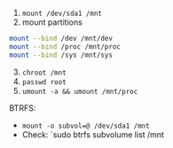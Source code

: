 1. `mount /dev/sda1 /mnt`
2. mount partitions
```bash
mount --bind /dev /mnt/dev
mount --bind /proc /mnt/proc
mount --bind /sys /mnt/sys
```
3. `chroot /mnt`
4. `passwd root`
5. `umount -a && umount /mnt/proc`

BTRFS:
- `mount -o subvol=@ /dev/sda1 /mnt`
- Check: `sudo btrfs subvolume list /mnt